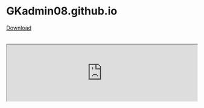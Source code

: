 # GKadmin08.github.io

  
<!DOCTYPE html>
<html>
<head>
</head>
<body>
<a href="https://gkadmin08.github.io/Testetikett.pdf">Download</a>
<br>
<br>
<br>
<iframe src="https://gkadmin08.github.io/Testetikett.pdf" width="100% height=100%">
</iframe>
</body>
</html>
